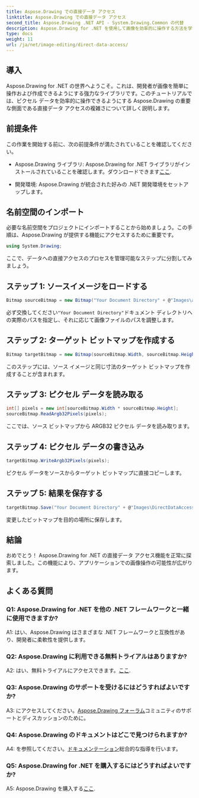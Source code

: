 ```yaml
---
title: Aspose.Drawing での直接データ アクセス
linktitle: Aspose.Drawing での直接データ アクセス
second_title: Aspose.Drawing .NET API - System.Drawing.Common の代替
description: Aspose.Drawing for .NET を使用して画像を効率的に操作する方法を学びます。ステップバイステップのガイドを使用して、データへの直接アクセスを詳しく学びましょう。
type: docs
weight: 11
url: /ja/net/image-editing/direct-data-access/
---
```

## 導入

Aspose.Drawing for .NET の世界へようこそ。これは、開発者が画像を簡単に操作および作成できるようにする強力なライブラリです。このチュートリアルでは、ピクセル データを効率的に操作できるようにする Aspose.Drawing の重要な側面である直接データ アクセスの複雑さについて詳しく説明します。

## 前提条件

この作業を開始する前に、次の前提条件が満たされていることを確認してください。

-  Aspose.Drawing ライブラリ: Aspose.Drawing for .NET ライブラリがインストールされていることを確認します。ダウンロードできます[ここ](https://releases.aspose.com/drawing/net/).

- 開発環境: Aspose.Drawing が統合された好みの .NET 開発環境をセットアップします。

## 名前空間のインポート

必要な名前空間をプロジェクトにインポートすることから始めましょう。この手順は、Aspose.Drawing が提供する機能にアクセスするために重要です。

```csharp
using System.Drawing;
```

ここで、データへの直接アクセスのプロセスを管理可能なステップに分割してみましょう。

## ステップ 1: ソースイメージをロードする

```csharp
Bitmap sourceBitmap = new Bitmap("Your Document Directory" + @"Images\aspose_logo.png");
```

必ず交換してください`"Your Document Directory"`ドキュメント ディレクトリへの実際のパスを指定し、それに応じて画像ファイルのパスを調整します。

## ステップ 2: ターゲット ビットマップを作成する

```csharp
Bitmap targetBitmap = new Bitmap(sourceBitmap.Width, sourceBitmap.Height, System.Drawing.Imaging.PixelFormat.Format32bppPArgb);
```

このステップには、ソース イメージと同じ寸法のターゲット ビットマップを作成することが含まれます。

## ステップ 3: ピクセル データを読み取る

```csharp
int[] pixels = new int[sourceBitmap.Width * sourceBitmap.Height];
sourceBitmap.ReadArgb32Pixels(pixels);
```

ここでは、ソース ビットマップから ARGB32 ピクセル データを読み取ります。

## ステップ 4: ピクセル データの書き込み

```csharp
targetBitmap.WriteArgb32Pixels(pixels);
```

ピクセル データをソースからターゲット ビットマップに直接コピーします。

## ステップ 5: 結果を保存する

```csharp
targetBitmap.Save("Your Document Directory" + @"Images\DirectDataAccess_out.png");
```

変更したビットマップを目的の場所に保存します。

## 結論

おめでとう！ Aspose.Drawing for .NET の直接データ アクセス機能を正常に探索しました。この機能により、アプリケーションでの画像操作の可能性が広がります。

## よくある質問

### Q1: Aspose.Drawing for .NET を他の .NET フレームワークと一緒に使用できますか?

A1: はい、Aspose.Drawing はさまざまな .NET フレームワークと互換性があり、開発者に柔軟性を提供します。

### Q2: Aspose.Drawing に利用できる無料トライアルはありますか?

 A2: はい、無料トライアルにアクセスできます。[ここ](https://releases.aspose.com/).

### Q3: Aspose.Drawing のサポートを受けるにはどうすればよいですか?

 A3: にアクセスしてください。[Aspose.Drawing フォーラム](https://forum.aspose.com/c/diagram/17)コミュニティのサポートとディスカッションのために。

### Q4: Aspose.Drawing のドキュメントはどこで見つけられますか?

A4: を参照してください。[ドキュメンテーション](https://reference.aspose.com/drawing/net/)総合的な指導を行います。

### Q5: Aspose.Drawing for .NET を購入するにはどうすればよいですか?

 A5: Aspose.Drawing を購入する[ここ](https://purchase.aspose.com/buy).